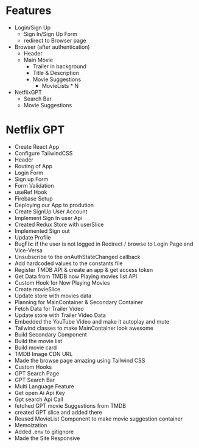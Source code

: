 # Features
- Login/Sign Up 
    - Sign In/Sign Up Form
    - redirect to Browser page
- Browser (after authentication)
    - Header
    - Main Movie
        - Trailer in background
        - Title & Description
        - Movie Suggestions
            - MovieLists * N
- NetflixGPT
    - Search Bar
    - Movie Suggestions

# Netflix GPT

- Create React App
- Configure TailwindCSS
- Header
- Routing of App
- Login Form
- Sign up Form
- Form Validation
- useRef Hook
- Firebase Setup
- Deploying our App to prodution
- Create SignUp User Account
- Implement Sign In user Api
- Created Redux Store with userSlice
- Implemented Sign out
- Update Profile
- BugFix: if the user is not logged in Redirect / browse to Login Page and Vice-Versa
- Unsubscribe to the onAuthStateChanged callback
- Add hardcoded values to the constants file
- Register TMDB API & create an app & get access token
- Get Data from TMDB now Playing movies list API
- Custom Hook for Now Playing Movies
- Create movieSlice
- Update store with movies data
- Planning for MainContainer & Secondary Container
- Fetch Data for Trailer Video
- Update store with Trailer Video Data
- Embedded the YouTube Video and make it autoplay and mute
- Tailwind classes to make MainContainer look awesome
- Build Secondary Component
- Build the movie list
- Build movie card
- TMDB Image CDN URL
- Made the browse page amazing using Tailwind CSS
- Custom Hooks
- GPT Search Page
- GPT Search Bar
- Multi Language Feature
- Get open Ai Api Key
- Gpt search Api Call
- fetched GPT movie Suggestions from TMDB
- created GPT slice and added there
- Reused MovieList Component to make movie suggestion container
- Memoization
- Added .env to gitignore
- Made the Site Responsive